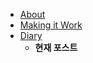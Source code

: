 * [About](/ "About")
* [Making it Work](/work/ "Making it Work")
* [Diary](/diary/ "Diary")
  * **현재 포스트**